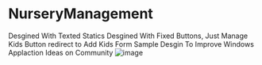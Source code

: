 # NurseryManagement 
Desgined With Texted Statics 
Desgined With Fixed Buttons, Just Manage Kids Button redirect to Add Kids Form
Sample Desgin To Improve Windows Applaction Ideas on Community
![image](https://github.com/SalemEGY/NurseryManagement/assets/87170572/064310f0-fa3f-4fbe-b55c-04f8db5ec9da)
